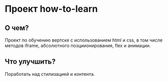 # **Проект how-to-learn**

## О чем?

Проект по обучению вертске с использованием html и css,  в том числе методов iframe, абсолютного позциионирования, flex и анимации.

## Что улучшить?

Поработать над стилизацией и контента.